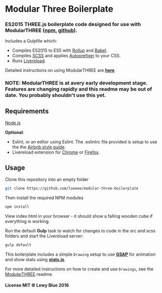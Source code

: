 Modular Three Boilerplate
========

### ES2015 THREE.js boilerplate code designed for use with ModularTHREE ([npm](https://www.npmjs.com/package/modular-three), [github](https://github.com/looeee/modular-three)). ###

Includes a Gulpfile which:
* Compiles ES2015 to ES5 with [Rollup](http://rollupjs.org/) and [Babel](https://babeljs.io/).
* Compiles [SCSS](http://sass-lang.com/) and applies [Autoprefixer](https://github.com/postcss/autoprefixer) to your CSS.
* Runs [Livereload](http://livereload.com/).

Detailed instructions on using ModularTHREE are [**here**](https://www.npmjs.com/package/modular-three).

### NOTE: ModularTHREE is at  avery early development stage. Features are changing rapidly and this readme may be out of date. You probably shouldn't use this yet.  ###

Requirements
------

[Node.js](https://nodejs.org)

**Optional**:
* Eslint, or an editor using Eslint. The .eslintrc file provided is setup to use the the [Airbnb style guide](https://github.com/airbnb/javascript).
* Livereload extension for [Chrome](https://chrome.google.com/webstore/detail/livereload/jnihajbhpnppcggbcgedagnkighmdlei) or [Firefox](https://addons.mozilla.org/en-US/firefox/addon/livereload/).

Usage
------

Clone this repository into an empty folder

```bash
git clone https://github.com/looeee/modular-three-boilerplate
```

Then install the required NPM modules

```bash
npm install
```

View index.html in your browser - it should show a falling wooden cube if everything is working.

Run the default **Gulp** task to watch for changes to code in the src and scss folders and start the Livereload server:

```bash
gulp default
```

This boilerplate includes a simple ```Drawing``` setup to use [**GSAP**](http://greensock.com/gsap) for animation and show stats using [**stats.js**](https://github.com/mrdoob/stats.js/).

For more detailed instructions on how to create and use ```Drawings```, see the [ModularTHREE](https://www.npmjs.com/package/modular-three) readme.

#### License MIT © Lewy Blue 2016 ####
